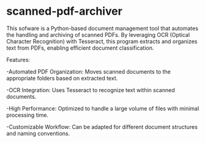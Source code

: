 # scanned-pdf-archiver
This sofware is a Python-based document management tool that automates the handling and archiving of scanned PDFs. By leveraging OCR (Optical Character Recognition) with Tesseract, this program extracts and organizes text from PDFs, enabling efficient document classification.

Features:

  -Automated PDF Organization: Moves scanned documents to the appropriate folders based on extracted text.

  -OCR Integration: Uses Tesseract to recognize text within scanned documents.

  -High Performance: Optimized to handle a large volume of files with minimal processing time.

  -Customizable Workflow: Can be adapted for different document structures and naming conventions.

